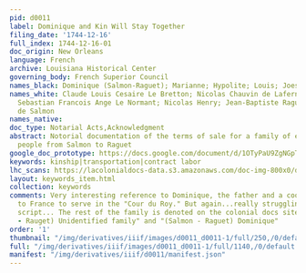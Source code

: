```yaml
---
pid: d0011
label: Dominique and Kin Will Stay Together
filing_date: '1744-12-16'
full_index: 1744-12-16-01
doc_origin: New Orleans
language: French
archive: Louisiana Historical Center
governing_body: French Superior Council
names_black: Dominique (Salmon-Raguet); Marianne; Hypolite; Louis; Joesph; Anne; François
names_white: Claude Louis Cesaire Le Bretton; Nicolas Chauvin de Laferniere (père);
  Sebastian Francois Ange Le Normant; Nicolas Henry; Jean-Baptiste Raguet; Edme-Gatien
  de Salmon
names_native:
doc_type: Notarial Acts,Acknowledgment
abstract: Notorial documentation of the terms of sale for a family of eight enslaved
  people from Salmon to Raguet
google_doc_prototype: https://docs.google.com/document/d/1OTyPaU9ZgNGpT-9Oeq8eFiMSb54H-wHpa0U-IYV4q08/edit?usp=share_link
keywords: kinship|transportation|contract labor
lhc_scans: https://lacolonialdocs-data.s3.amazonaws.com/doc-img-800x0/doc-img-145519.jpg
layout: keywords_item.html
collection: keywords
comments: Very interesting reference to Dominique, the father and a cook, being sent
  to France to serve in the "Cour du Roy." But again...really struggling with the
  script... The rest of the family is denoted on the colonial docs site as "(Salmon
  - Rauget) Unidentified family" and "(Salmon - Raguet) Dominique"
order: '1'
thumbnail: "/img/derivatives/iiif/images/d0011_d0011-1/full/250,/0/default.jpg"
full: "/img/derivatives/iiif/images/d0011_d0011-1/full/1140,/0/default.jpg"
manifest: "/img/derivatives/iiif/d0011/manifest.json"
---
```

